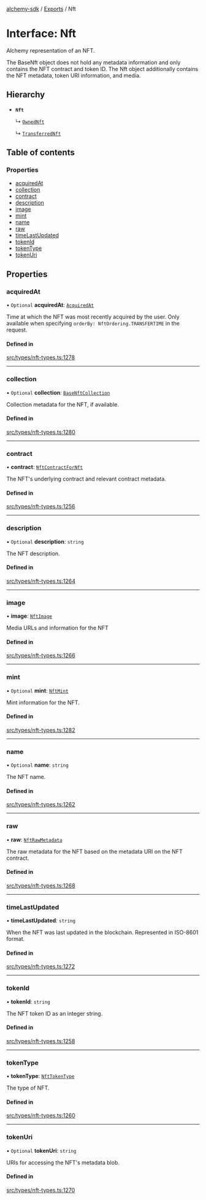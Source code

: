 [alchemy-sdk](../README.md) / [Exports](../modules.md) / Nft

# Interface: Nft

Alchemy representation of an NFT.

The BaseNft object does not hold any metadata information and only contains
the NFT contract and token ID. The Nft object additionally contains the NFT
metadata, token URI information, and media.

## Hierarchy

- **`Nft`**

  ↳ [`OwnedNft`](OwnedNft.md)

  ↳ [`TransferredNft`](TransferredNft.md)

## Table of contents

### Properties

- [acquiredAt](Nft.md#acquiredat)
- [collection](Nft.md#collection)
- [contract](Nft.md#contract)
- [description](Nft.md#description)
- [image](Nft.md#image)
- [mint](Nft.md#mint)
- [name](Nft.md#name)
- [raw](Nft.md#raw)
- [timeLastUpdated](Nft.md#timelastupdated)
- [tokenId](Nft.md#tokenid)
- [tokenType](Nft.md#tokentype)
- [tokenUri](Nft.md#tokenuri)

## Properties

### acquiredAt

• `Optional` **acquiredAt**: [`AcquiredAt`](AcquiredAt.md)

Time at which the NFT was most recently acquired by the user. Only
available when specifying `orderBy: NftOrdering.TRANSFERTIME` in the
request.

#### Defined in

[src/types/nft-types.ts:1278](https://github.com/alchemyplatform/alchemy-sdk-js/blob/89d639ce/src/types/nft-types.ts#L1278)

___

### collection

• `Optional` **collection**: [`BaseNftCollection`](BaseNftCollection.md)

Collection metadata for the NFT, if available.

#### Defined in

[src/types/nft-types.ts:1280](https://github.com/alchemyplatform/alchemy-sdk-js/blob/89d639ce/src/types/nft-types.ts#L1280)

___

### contract

• **contract**: [`NftContractForNft`](NftContractForNft.md)

The NFT's underlying contract and relevant contract metadata.

#### Defined in

[src/types/nft-types.ts:1256](https://github.com/alchemyplatform/alchemy-sdk-js/blob/89d639ce/src/types/nft-types.ts#L1256)

___

### description

• `Optional` **description**: `string`

The NFT description.

#### Defined in

[src/types/nft-types.ts:1264](https://github.com/alchemyplatform/alchemy-sdk-js/blob/89d639ce/src/types/nft-types.ts#L1264)

___

### image

• **image**: [`NftImage`](NftImage.md)

Media URLs and information for the NFT

#### Defined in

[src/types/nft-types.ts:1266](https://github.com/alchemyplatform/alchemy-sdk-js/blob/89d639ce/src/types/nft-types.ts#L1266)

___

### mint

• `Optional` **mint**: [`NftMint`](NftMint.md)

Mint information for the NFT.

#### Defined in

[src/types/nft-types.ts:1282](https://github.com/alchemyplatform/alchemy-sdk-js/blob/89d639ce/src/types/nft-types.ts#L1282)

___

### name

• `Optional` **name**: `string`

The NFT name.

#### Defined in

[src/types/nft-types.ts:1262](https://github.com/alchemyplatform/alchemy-sdk-js/blob/89d639ce/src/types/nft-types.ts#L1262)

___

### raw

• **raw**: [`NftRawMetadata`](NftRawMetadata.md)

The raw metadata for the NFT based on the metadata URI on the NFT contract.

#### Defined in

[src/types/nft-types.ts:1268](https://github.com/alchemyplatform/alchemy-sdk-js/blob/89d639ce/src/types/nft-types.ts#L1268)

___

### timeLastUpdated

• **timeLastUpdated**: `string`

When the NFT was last updated in the blockchain. Represented in ISO-8601 format.

#### Defined in

[src/types/nft-types.ts:1272](https://github.com/alchemyplatform/alchemy-sdk-js/blob/89d639ce/src/types/nft-types.ts#L1272)

___

### tokenId

• **tokenId**: `string`

The NFT token ID as an integer string.

#### Defined in

[src/types/nft-types.ts:1258](https://github.com/alchemyplatform/alchemy-sdk-js/blob/89d639ce/src/types/nft-types.ts#L1258)

___

### tokenType

• **tokenType**: [`NftTokenType`](../enums/NftTokenType.md)

The type of NFT.

#### Defined in

[src/types/nft-types.ts:1260](https://github.com/alchemyplatform/alchemy-sdk-js/blob/89d639ce/src/types/nft-types.ts#L1260)

___

### tokenUri

• `Optional` **tokenUri**: `string`

URIs for accessing the NFT's metadata blob.

#### Defined in

[src/types/nft-types.ts:1270](https://github.com/alchemyplatform/alchemy-sdk-js/blob/89d639ce/src/types/nft-types.ts#L1270)
